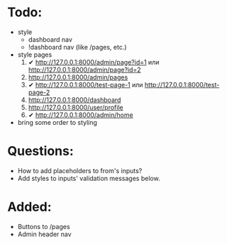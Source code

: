 
# Todo:
- style
    - dashboard nav
    - !dashboard nav (like /pages, etc.)
- style pages
    1. &#10004; http://127.0.0.1:8000/admin/page?id=1 или http://127.0.0.1:8000/admin/page?id=2
    2. http://127.0.0.1:8000/admin/pages
    3. &#10004; http://127.0.0.1:8000/test-page-1 или http://127.0.0.1:8000/test-page-2
    4. http://127.0.0.1:8000/dashboard
    5. http://127.0.0.1:8000/user/profile
    6. &#10004; http://127.0.0.1:8000/admin/home
- bring some order to styling

# Questions:
- How to add placeholders to from's inputs?
- Add styles to inputs' validation messages below.

# Added:
- Buttons to /pages
- Admin header nav
